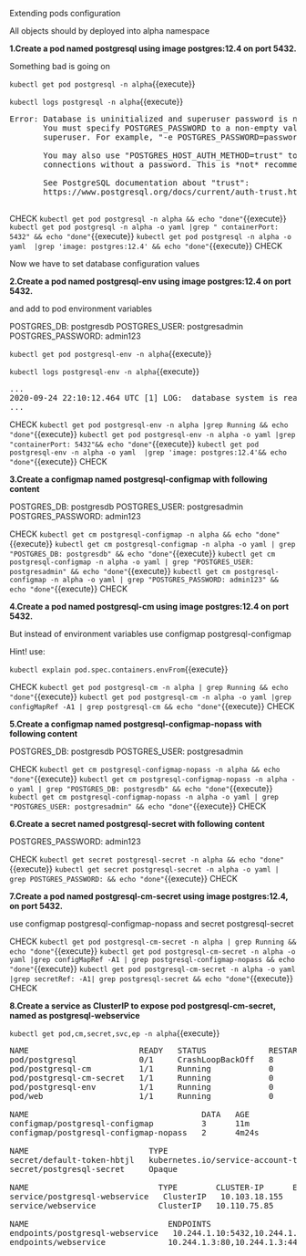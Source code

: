 Extending pods configuration

All objects should by deployed into alpha namespace

**1.Create a pod named postgresql using image postgres:12.4 on port 5432.**

Something bad is going on

`kubectl get pod postgresql -n alpha`{{execute}}

`kubectl logs postgresql -n alpha`{{execute}}

<pre>
Error: Database is uninitialized and superuser password is not specified.
       You must specify POSTGRES_PASSWORD to a non-empty value for the
       superuser. For example, "-e POSTGRES_PASSWORD=password" on "docker run".

       You may also use "POSTGRES_HOST_AUTH_METHOD=trust" to allow all
       connections without a password. This is *not* recommended.

       See PostgreSQL documentation about "trust":
       https://www.postgresql.org/docs/current/auth-trust.html

</pre>


CHECK
`kubectl get pod postgresql -n alpha && echo "done"`{{execute}}
`kubectl get pod postgresql -n alpha -o yaml |grep " containerPort: 5432" && echo "done"`{{execute}}
`kubectl get pod postgresql -n alpha -o yaml  |grep 'image: postgres:12.4' && echo "done"`{{execute}}
CHECK

Now we have to set database configuration values


**2.Create a pod named postgresql-env using image postgres:12.4 on port 5432.**

and add to pod environment variables

POSTGRES_DB: postgresdb
POSTGRES_USER: postgresadmin
POSTGRES_PASSWORD: admin123

`kubectl get pod postgresql-env -n alpha`{{execute}}

`kubectl logs postgresql-env -n alpha`{{execute}}

<pre>
...
2020-09-24 22:10:12.464 UTC [1] LOG:  database system is ready to accept connections
...
</pre>


CHECK
`kubectl get pod postgresql-env -n alpha |grep Running && echo "done"`{{execute}}
`kubectl get pod postgresql-env -n alpha -o yaml |grep "containerPort: 5432"&& echo "done"`{{execute}}
`kubectl get pod postgresql-env -n alpha -o yaml  |grep 'image: postgres:12.4'&& echo "done"`{{execute}}
CHECK


**3.Create a configmap named postgresql-configmap with following content**

POSTGRES_DB: postgresdb
POSTGRES_USER: postgresadmin
POSTGRES_PASSWORD: admin123


CHECK
`kubectl get cm postgresql-configmap -n alpha && echo "done"`{{execute}}
`kubectl get cm postgresql-configmap -n alpha -o yaml | grep "POSTGRES_DB: postgresdb" && echo "done"`{{execute}}
`kubectl get cm postgresql-configmap -n alpha -o yaml | grep "POSTGRES_USER: postgresadmin" && echo "done"`{{execute}}
`kubectl get cm postgresql-configmap -n alpha -o yaml | grep "POSTGRES_PASSWORD: admin123" && echo "done"`{{execute}}
CHECK



**4.Create a pod named postgresql-cm using image postgres:12.4 on port 5432.**

But instead of environment variables use configmap postgresql-configmap


Hint!
use:

`kubectl explain pod.spec.containers.envFrom`{{execute}}

CHECK
`kubectl get pod postgresql-cm -n alpha | grep Running && echo "done"`{{execute}}
`kubectl get pod postgresql-cm -n alpha -o yaml |grep configMapRef -A1 | grep postgresql-cm && echo "done"`{{execute}}
CHECK

**5.Create a configmap named postgresql-configmap-nopass with following content**

POSTGRES_DB: postgresdb
POSTGRES_USER: postgresadmin


CHECK
`kubectl get cm postgresql-configmap-nopass -n alpha && echo "done"`{{execute}}
`kubectl get cm postgresql-configmap-nopass -n alpha -o yaml | grep "POSTGRES_DB: postgresdb" && echo "done"`{{execute}}
`kubectl get cm postgresql-configmap-nopass -n alpha -o yaml | grep "POSTGRES_USER: postgresadmin" && echo "done"`{{execute}}
CHECK


**6.Create a secret named postgresql-secret with following content**

POSTGRES_PASSWORD: admin123

CHECK
`kubectl get secret postgresql-secret -n alpha && echo "done"`{{execute}}
`kubectl get secret postgresql-secret -n alpha -o yaml | grep POSTGRES_PASSWORD: && echo "done"`{{execute}}
CHECK

**7.Create a pod named postgresql-cm-secret using image postgres:12.4, on port 5432.**

use 
configmap postgresql-configmap-nopass
and
secret postgresql-secret

CHECK
`kubectl get pod postgresql-cm-secret -n alpha | grep Running && echo "done"`{{execute}}
`kubectl get pod postgresql-cm-secret -n alpha -o yaml |grep configMapRef -A1 | grep postgresql-configmap-nopass && echo "done"`{{execute}}
`kubectl get pod postgresql-cm-secret -n alpha -o yaml |grep secretRef: -A1| grep postgresql-secret && echo "done"`{{execute}}
CHECK


**8.Create a service as ClusterIP to expose pod postgresql-cm-secret, named as postgresql-webservice**

`kubectl get pod,cm,secret,svc,ep -n alpha`{{execute}}

<pre>
NAME                       READY   STATUS             RESTARTS   AGE
pod/postgresql             0/1     CrashLoopBackOff   8          17m
pod/postgresql-cm          1/1     Running            0          5m6s
pod/postgresql-cm-secret   1/1     Running            0          67s
pod/postgresql-env         1/1     Running            0          13m
pod/web                    1/1     Running            0          27m

NAME                                    DATA   AGE
configmap/postgresql-configmap          3      11m
configmap/postgresql-configmap-nopass   2      4m24s

NAME                         TYPE                                  DATA   AGE
secret/default-token-hbtjl   kubernetes.io/service-account-token   3      29m
secret/postgresql-secret     Opaque                                1      3m46s

NAME                           TYPE        CLUSTER-IP      EXTERNAL-IP   PORT(S)          AGE
service/postgresql-webservice   ClusterIP   10.103.18.155   <none>        5432/TCP         4s
service/webservice             ClusterIP   10.110.75.85    <none>        80/TCP,443/TCP   22m

NAME                             ENDPOINTS                                          AGE
endpoints/postgresql-webservice   10.244.1.10:5432,10.244.1.6:5432,10.244.1.8:5432   4s
endpoints/webservice             10.244.1.3:80,10.244.1.3:443                       22m
</pre>